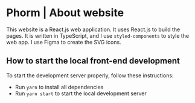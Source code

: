 # Phorm | About website

This website is a React.js web application. It uses React.js to build the pages. It is written in TypeScript, and I use `styled-components` to style the web app. I use Figma to create the SVG icons.

## How to start the local front-end development

To start the development server properly, follow these instructions:

-   Run `yarn` to install all dependencies
-   Run `yarn start` to start the local development server
